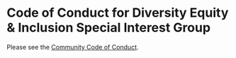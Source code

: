# Code of Conduct for Diversity Equity & Inclusion Special Interest Group

Please see the [Community Code of Conduct](https://www.finos.org/code-of-conduct).
